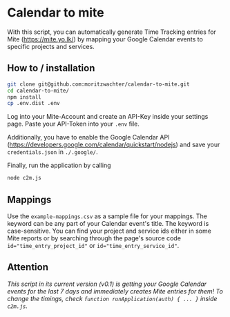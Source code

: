 # Calendar to mite
With this script, you can automatically generate Time Tracking entries for Mite (https://mite.yo.lk/) by mapping your 
Google Calendar events to specific projects and services.

## How to / installation
```bash
git clone git@github.com:moritzwachter/calendar-to-mite.git 
cd calendar-to-mite/
npm install
cp .env.dist .env
```

Log into your Mite-Account and create an API-Key inside your settings page. Paste your API-Token into your `.env` file.

Additionally, you have to enable the Google Calendar API (https://developers.google.com/calendar/quickstart/nodejs) and
save your `credentials.json` in `./.google/`.

Finally, run the application by calling 
```bash
node c2m.js
```

## Mappings
Use the `example-mappings.csv` as a sample file for your mappings. The keyword can be any part of your Calendar event's
title. The keyword is case-sensitive. You can find your project and service ids either in some Mite reports or by 
searching through the page's source code `id="time_entry_project_id"` or `id="time_entry_service_id"`.

## Attention
*This script in its current version (v0.1) is getting your Google Calendar events for the last 7 days and immediately 
creates Mite entries for them! To change the timings, check `function runApplication(auth) { ... }` inside `c2m.js`.*
